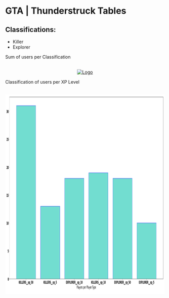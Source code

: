 # GTA | Thunderstruck Tables

## Classifications:
- Killer
- Explorer

Sum of users per Classification

<br />
<div align="center">
  <a href="https://github.com/Metanomic/bayesian_networks_example">
    <img src="images/sum_of_players_per_type.png" alt="Logo" width="997" height="499">
  </a>
</div>


Classification of users per XP Level

<br />
<div align="center">
  <a href="https://github.com/Metanomic/bayesian_networks_example">
    <img src="images/gta_table.png" alt="Logo" width="789" height="630">
  </a>
</div>
